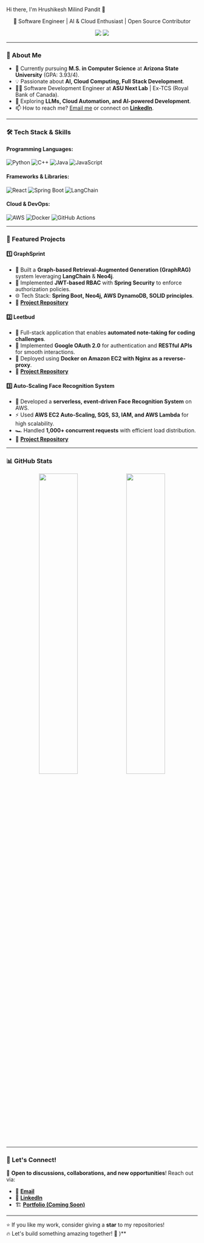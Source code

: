 Hi there, I'm Hrushikesh Milind Pandit 👋</h1>

<p align="center">
🚀 Software Engineer | AI & Cloud Enthusiast | Open Source Contributor
</p>

<p align="center">
  <a href="https://www.linkedin.com/in/hrushikesh-pandit/"><img src="https://img.shields.io/badge/-LinkedIn-blue?style=flat&logo=Linkedin&logoColor=white"></a>
  <a href="https://github.com/hrushikesh-pandit"><img src="https://img.shields.io/github/followers/hrushipandit?label=Followers&style=social"></a>
</p>

---

### 🚀 About Me
- 🔭 Currently pursuing **M.S. in Computer Science** at **Arizona State University** (GPA: 3.93/4).
- 💡 Passionate about **AI, Cloud Computing, Full Stack Development**.
- 👨‍💻 Software Development Engineer at **ASU Next Lab** | Ex-TCS (Royal Bank of Canada).
- 🌱 Exploring **LLMs, Cloud Automation, and AI-powered Development**.
- 📫 How to reach me? [Email me](mailto:hrushikeshpandit98@gmail.com) or connect on **[LinkedIn](https://www.linkedin.com/in/hrushikesh-pandit/)**.

---

### 🛠 Tech Stack & Skills

#### Programming Languages:
![Python](https://img.shields.io/badge/Python-3776AB?style=flat&logo=python&logoColor=white)
![C++](https://img.shields.io/badge/C++-00599C?style=flat&logo=cplusplus&logoColor=white)
![Java](https://img.shields.io/badge/Java-007396?style=flat&logo=java&logoColor=white)
![JavaScript](https://img.shields.io/badge/JavaScript-F7DF1E?style=flat&logo=javascript&logoColor=black)

#### Frameworks & Libraries:
![React](https://img.shields.io/badge/React-61DAFB?style=flat&logo=react&logoColor=black)
![Spring Boot](https://img.shields.io/badge/Spring%20Boot-6DB33F?style=flat&logo=springboot&logoColor=white)
![LangChain](https://img.shields.io/badge/LangChain-4A90E2?style=flat&logo=langchain&logoColor=white)

#### Cloud & DevOps:
![AWS](https://img.shields.io/badge/AWS-232F3E?style=flat&logo=amazonaws&logoColor=white)
![Docker](https://img.shields.io/badge/Docker-2496ED?style=flat&logo=docker&logoColor=white)
![GitHub Actions](https://img.shields.io/badge/GitHub%20Actions-2088FF?style=flat&logo=github-actions&logoColor=white)

---

### 📌 Featured Projects
#### 1️⃣ **GraphSprint**
- 🧠 Built a **Graph-based Retrieval-Augmented Generation (GraphRAG)** system leveraging **LangChain** & **Neo4j**.
- 🔐 Implemented **JWT-based RBAC** with **Spring Security** to enforce authorization policies.
- 🌐 Tech Stack: **Spring Boot, Neo4j, AWS DynamoDB, SOLID principles**.
- 🔗 **[Project Repository](https://github.com/hrushikesh-pandit/GraphSprint)**

#### 2️⃣ **Leetbud**
- 🤖 Full-stack application that enables **automated note-taking for coding challenges**.
- 🔑 Implemented **Google OAuth 2.0** for authentication and **RESTful APIs** for smooth interactions.
- 🚀 Deployed using **Docker on Amazon EC2 with Nginx as a reverse-proxy**.
- 🔗 **[Project Repository](https://github.com/hrushipandit/Leetbuddy)**

#### 3️⃣ **Auto-Scaling Face Recognition System**
- 🎯 Developed a **serverless, event-driven Face Recognition System** on AWS.
- ⚡ Used **AWS EC2 Auto-Scaling, SQS, S3, IAM, and AWS Lambda** for high scalability.
- 🏎️ Handled **1,000+ concurrent requests** with efficient load distribution.
- 🔗 **[Project Repository](https://github.com/hrushipandit/AWS-Image_Classification-Autoscaling)**

---

### 📊 GitHub Stats
<p align="center">
  <img width="45%" src="https://github-readme-stats.vercel.app/api?username=hrushipandit&show_icons=true&theme=radical" />
  <img width="45%" src="https://github-readme-streak-stats.herokuapp.com/?user=hrushipandit&theme=radical" />
</p>

---

### 📢 Let's Connect!
💬 **Open to discussions, collaborations, and new opportunities**! Reach out via:
- 📧 **[Email](mailto:hrushikeshpandit98@gmail.com)**
- 🔗 **[LinkedIn](https://www.linkedin.com/in/hrushikesh-pandit/)**
- 🏗 **[Portfolio (Coming Soon)](https://hrushipandit.github.io/portfolio/)**

---

⭐ If you like my work, consider giving a **star** to my repositories!  
🔥 Let's build something amazing together! 🚀
)**
